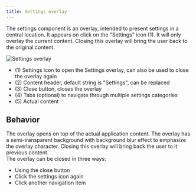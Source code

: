 ```yaml
---
title: Settings overlay
---
```


The settings component is an overlay, intended to present settings in a central location. It appears on click on the "Settings" icon (1). It will only overlay the current content. Closing this overlay will bring the user back to the original content.

![Settings overlay](https://www.figma.com/file/wEptRgAezDU1z80Cn3eZ0o/iX-Pattern-Illustrations?type=design&node-id=1030-80408&mode=design&t=Ntzn8IlSOlPey8s5-11)

- (1) Settings icon to open the Settings overlay, can also be used to close the overlay again
- (2) Content header, default string is "Settings", can be replaced
- (3) Close button, closes the overlay
- (4) Tabs (optional) to navigate through multiple settings categories
- (5) Actual content

## Behavior
The overlay opens on top of the actual application content. The overlay has a semi-transparent background with background blur effect to emphasize the overlay character. Closing this overlay will bring back the user to it previous content.  
The overlay can be closed in three ways:
- Using the close button
- Click the settings icon again
- Click another navigation item

